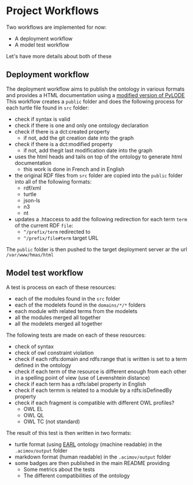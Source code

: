 # Project Workflows

Two workflows are implemented for now:

* A deployment workflow
* A model test workflow

 Let's have more details about both of these

 ## Deployment workflow

 The deployment workflow aims to publish the ontology in various formats and provides a HTML documentation using a [modified version of PyLODE](https://github.com/HyperAgents/pyLODE)
 This workflow creates a `public` folder and does the following process for each turtle file found in `src` folder:
 * check if syntax is valid
 * check if there is one and only one ontology declaration
 * check if there is a dct:created property
     * if not, add the git creation date into the graph
 * check if there is a dct:modified property
     * if not, add thegit last modification date into the graph
 * uses the html heads and tails on top of the ontology to generate html documentation
     * this work is done in French and in English
 * the original RDF files from `src` folder are  copied into the `public` folder into all of the following formats:
     * rdf/xml
     * turtle
     * json-ls
     * n3
     * nt
 * updates a .htaccess to add the following redirection for each term `term` of the current RDF `file`:
     * `^/prefix/term` redirected to
     * `^/prefix/file#term` target URL

The `public` folder is then pushed to the target deployment server ar the url `/var/www/hmas/html`

## Model test workflow

A test is process on each of these resources:

* each of the modules found in the `src` folder
* each of the modelets found in the `domains/*/*` folders
* each module with related terms from the modelets
* all the modules merged all together
* all the modelets merged all together

The following tests are made on each of these resources:
* check of syntax
* check of owl constraint violation
* check if each rdfs:domain and rdfs:range that is written is set to a term defined in the ontology
* check if each term of the resource is different enough from each other in a spelling point of view (use of Levenshtein distance)
* check if each term has a rdfs:label property in English
* check if each termm is related to a module by a rdfs:isDefinedBy property
* check if each fragment is compatible with different OWL profiles?
    * OWL EL
    * OWL QL
    * OWL TC (not standard)
 
The result of this test is then written in two formats:
* turtle format (using [EARL](https://www.w3.org/TR/EARL10/) ontology (machine readable) in the `.acimov/output` folder
* markdown format (human readable) in the `.acimov/output` folder
* some badges are then published in the main README providing
    * Some metrics about the tests
    * The different compatibilities of the ontology

